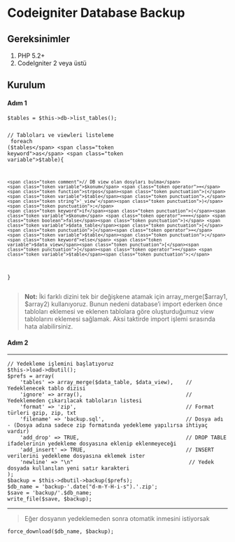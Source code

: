 <!DOCTYPE html>
<html>

<head>
  <meta charset="utf-8">
  <meta name="viewport" content="width=device-width, initial-scale=1.0">
  <title>ufuk</title>
  <link rel="stylesheet" href="https://stackedit.io/style.css" />
</head>

<body class="stackedit">
  <div class="stackedit__html"><h1 id="codeigniter-database-backup">Codeigniter Database Backup</h1>
<h2 id="gereksinimler">Gereksinimler</h2>
<ol>
<li>PHP 5.2+</li>
<li>CodeIgniter 2 veya üstü</li>
</ol>
<h2 id="kurulum">Kurulum</h2>
<h4 id="adım-1">Adım 1</h4>
<pre class=" language-php"><code class="prism  language-php"><span class="token variable">$tables</span> <span class="token operator">=</span> <span class="token variable">$this</span><span class="token operator">-</span><span class="token operator">&gt;</span><span class="token property">db</span><span class="token operator">-</span><span class="token operator">&gt;</span><span class="token function">list_tables</span><span class="token punctuation">(</span><span class="token punctuation">)</span><span class="token punctuation">;</span>  
  
<span class="token comment">// Tabloları ve viewleri listeleme  </span>
<span class="token keyword">foreach</span> <span class="token punctuation">(</span><span class="token variable">$tables</span> <span class="token keyword">as</span> <span class="token variable">$table</span><span class="token punctuation">)</span><span class="token punctuation">{</span>

	<span class="token comment">// DB view olan dosyları bulma</span>
    <span class="token variable">$konum</span> <span class="token operator">=</span> <span class="token function">strpos</span><span class="token punctuation">(</span><span class="token variable">$table</span><span class="token punctuation">,</span> <span class="token string">'_view'</span><span class="token punctuation">)</span><span class="token punctuation">;</span>
    <span class="token keyword">if</span><span class="token punctuation">(</span><span class="token variable">$konum</span> <span class="token operator">===</span> <span class="token boolean">false</span><span class="token punctuation">)</span> <span class="token variable">$data_table</span><span class="token punctuation">[</span><span class="token punctuation">]</span><span class="token operator">=</span> <span class="token variable">$table</span><span class="token punctuation">;</span>
    <span class="token keyword">else</span> <span class="token variable">$data_view</span><span class="token punctuation">[</span><span class="token punctuation">]</span><span class="token operator">=</span> <span class="token variable">$table</span><span class="token punctuation">;</span>
<span class="token punctuation">}</span>
</code></pre>
<blockquote>
<p><strong>Not:</strong> İki farklı dizini tek bir değişkene atamak için array_merge($array1, $array2) kullanıyoruz. Bunun nedeni database’i import ederken önce tabloları eklemesi ve eklenen tablolara göre oluşturduğumuz view tablolarını eklemesi sağlamak. Aksi taktirde import işlemi sırasında hata alabilirsiniz.</p>
</blockquote>
<h4 id="adım-2">Adım 2</h4>
<hr>
<pre class=" language-php"><code class="prism  language-php"><span class="token comment">// Yedekleme işlemini başlatıyoruz  </span>
<span class="token variable">$this</span><span class="token operator">-</span><span class="token operator">&gt;</span><span class="token property">load</span><span class="token operator">-</span><span class="token operator">&gt;</span><span class="token function">dbutil</span><span class="token punctuation">(</span><span class="token punctuation">)</span><span class="token punctuation">;</span>  
<span class="token variable">$prefs</span> <span class="token operator">=</span> <span class="token keyword">array</span><span class="token punctuation">(</span>  
    <span class="token string">'tables'</span> <span class="token operator">=</span><span class="token operator">&gt;</span> <span class="token function">array_merge</span><span class="token punctuation">(</span><span class="token variable">$data_table</span><span class="token punctuation">,</span> <span class="token variable">$data_view</span><span class="token punctuation">)</span><span class="token punctuation">,</span>    <span class="token comment">// Yedeklenecek tablo dizisi  </span>
    <span class="token string">'ignore'</span> <span class="token operator">=</span><span class="token operator">&gt;</span> <span class="token keyword">array</span><span class="token punctuation">(</span><span class="token punctuation">)</span><span class="token punctuation">,</span>                                 <span class="token comment">// Yedeklemeden çıkarılacak tabloların listesi  </span>
    <span class="token string">'format'</span> <span class="token operator">=</span><span class="token operator">&gt;</span> <span class="token string">'zip'</span><span class="token punctuation">,</span>                                   <span class="token comment">// Format türleri gzip, zip, txt  </span>
    <span class="token string">'filename'</span> <span class="token operator">=</span><span class="token operator">&gt;</span> <span class="token string">'backup.sql'</span><span class="token punctuation">,</span>                          <span class="token comment">// Dosya adı - (Dosya adına sadece zip formatında yedekleme yapılırsa ihtiyaç vardır)  </span>
    <span class="token string">'add_drop'</span> <span class="token operator">=</span><span class="token operator">&gt;</span> <span class="token constant">TRUE</span><span class="token punctuation">,</span>                                  <span class="token comment">// DROP TABLE ifadelerinin yedekleme dosyasına eklenip eklenmeyeceği  </span>
    <span class="token string">'add_insert'</span> <span class="token operator">=</span><span class="token operator">&gt;</span> <span class="token constant">TRUE</span><span class="token punctuation">,</span>                                <span class="token comment">// INSERT verilerini yedekleme dosyasına eklemek ister  </span>
    <span class="token string">'newline'</span> <span class="token operator">=</span><span class="token operator">&gt;</span> <span class="token string">"\n"</span> 								     <span class="token comment">// Yedek dosyada kullanılan yeni satır karakteri  </span>
<span class="token punctuation">)</span><span class="token punctuation">;</span>  
<span class="token variable">$backup</span> <span class="token operator">=</span> <span class="token variable">$this</span><span class="token operator">-</span><span class="token operator">&gt;</span><span class="token property">dbutil</span><span class="token operator">-</span><span class="token operator">&gt;</span><span class="token function">backup</span><span class="token punctuation">(</span><span class="token variable">$prefs</span><span class="token punctuation">)</span><span class="token punctuation">;</span>  
<span class="token variable">$db_name</span> <span class="token operator">=</span> <span class="token string">'backup-'</span><span class="token punctuation">.</span><span class="token function">date</span><span class="token punctuation">(</span><span class="token string">"d-m-Y-H-i-s"</span><span class="token punctuation">)</span><span class="token punctuation">.</span><span class="token string">'.zip'</span><span class="token punctuation">;</span>  
<span class="token variable">$save</span> <span class="token operator">=</span> <span class="token string">'backup/'</span><span class="token punctuation">.</span><span class="token variable">$db_name</span><span class="token punctuation">;</span>  
<span class="token function">write_file</span><span class="token punctuation">(</span><span class="token variable">$save</span><span class="token punctuation">,</span> <span class="token variable">$backup</span><span class="token punctuation">)</span><span class="token punctuation">;</span>
</code></pre>
<hr>
<blockquote>
<p>Eğer dosyanın yedeklemeden sonra otomatik inmesini istiyorsak</p>
</blockquote>
<pre class=" language-php"><code class="prism  language-php"><span class="token function">force_download</span><span class="token punctuation">(</span><span class="token variable">$db_name</span><span class="token punctuation">,</span> <span class="token variable">$backup</span><span class="token punctuation">)</span><span class="token punctuation">;</span>
</code></pre>
</div>
</body>

</html>
